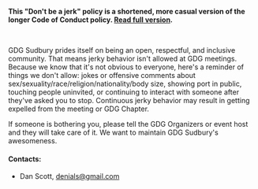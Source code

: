 __This "Don't be a jerk" policy is a shortened, more casual version of the longer Code of Conduct policy. [Read full version](http://meta.wikimedia.org/wiki/Don%27t_be_a_dick).__

<br/>

GDG Sudbury prides itself on being an open, respectful, and inclusive community. That means jerky behavior isn't allowed at GDG meetings. Because we know that it's not obvious to everyone, here's a reminder of things we don't allow: jokes or offensive comments about sex/sexuality/race/religion/nationality/body size, showing port in public, touching people uninvited, or continuing to interact with someone after they've asked you to stop. Continuous jerky behavior may result in getting expelled from the meeting or GDG Chapter. 

If someone is bothering you, please tell the GDG Organizers or event host and they will take care of it. We want to maintain GDG Sudbury's awesomeness.
<br/>

#### Contacts:

- Dan Scott, [denials@gmail.com](mailto:denials@gmail.com)
